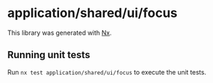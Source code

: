 # application/shared/ui/focus

This library was generated with [Nx](https://nx.dev).

## Running unit tests

Run `nx test application/shared/ui/focus` to execute the unit tests.
